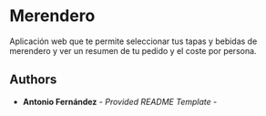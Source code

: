 # Merendero

Aplicación web que te permite seleccionar tus tapas y bebidas de merendero y ver un resumen de tu pedido y el coste por persona.

## Authors

  - **Antonio Fernández** - *Provided README Template* -
